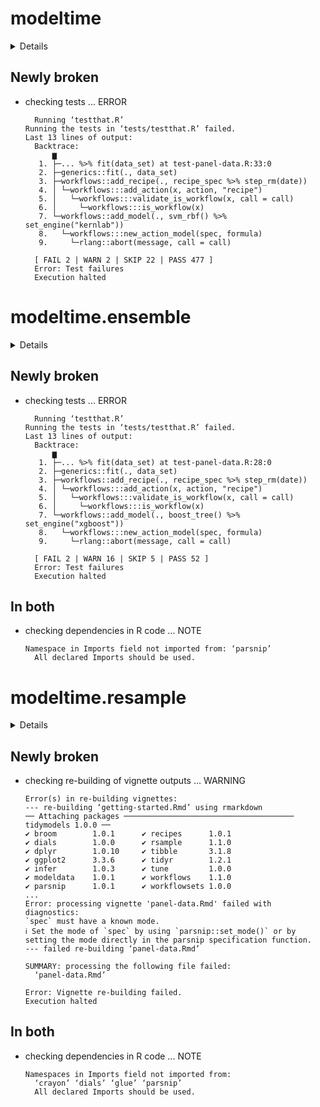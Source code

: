 # modeltime

<details>

* Version: 1.2.2
* GitHub: https://github.com/business-science/modeltime
* Source code: https://github.com/cran/modeltime
* Date/Publication: 2022-06-07 21:50:02 UTC
* Number of recursive dependencies: 243

Run `cloud_details(, "modeltime")` for more info

</details>

## Newly broken

*   checking tests ... ERROR
    ```
      Running ‘testthat.R’
    Running the tests in ‘tests/testthat.R’ failed.
    Last 13 lines of output:
      Backtrace:
          ▆
       1. ├─... %>% fit(data_set) at test-panel-data.R:33:0
       2. ├─generics::fit(., data_set)
       3. ├─workflows::add_recipe(., recipe_spec %>% step_rm(date))
       4. │ └─workflows:::add_action(x, action, "recipe")
       5. │   └─workflows:::validate_is_workflow(x, call = call)
       6. │     └─workflows:::is_workflow(x)
       7. └─workflows::add_model(., svm_rbf() %>% set_engine("kernlab"))
       8.   └─workflows:::new_action_model(spec, formula)
       9.     └─rlang::abort(message, call = call)
      
      [ FAIL 2 | WARN 2 | SKIP 22 | PASS 477 ]
      Error: Test failures
      Execution halted
    ```

# modeltime.ensemble

<details>

* Version: 1.0.1
* GitHub: https://github.com/business-science/modeltime.ensemble
* Source code: https://github.com/cran/modeltime.ensemble
* Date/Publication: 2022-06-09 12:20:02 UTC
* Number of recursive dependencies: 214

Run `cloud_details(, "modeltime.ensemble")` for more info

</details>

## Newly broken

*   checking tests ... ERROR
    ```
      Running ‘testthat.R’
    Running the tests in ‘tests/testthat.R’ failed.
    Last 13 lines of output:
      Backtrace:
          ▆
       1. ├─... %>% fit(data_set) at test-panel-data.R:28:0
       2. ├─generics::fit(., data_set)
       3. ├─workflows::add_recipe(., recipe_spec %>% step_rm(date))
       4. │ └─workflows:::add_action(x, action, "recipe")
       5. │   └─workflows:::validate_is_workflow(x, call = call)
       6. │     └─workflows:::is_workflow(x)
       7. └─workflows::add_model(., boost_tree() %>% set_engine("xgboost"))
       8.   └─workflows:::new_action_model(spec, formula)
       9.     └─rlang::abort(message, call = call)
      
      [ FAIL 2 | WARN 16 | SKIP 5 | PASS 52 ]
      Error: Test failures
      Execution halted
    ```

## In both

*   checking dependencies in R code ... NOTE
    ```
    Namespace in Imports field not imported from: ‘parsnip’
      All declared Imports should be used.
    ```

# modeltime.resample

<details>

* Version: 0.2.1
* GitHub: https://github.com/business-science/modeltime.resample
* Source code: https://github.com/cran/modeltime.resample
* Date/Publication: 2022-06-07 14:30:03 UTC
* Number of recursive dependencies: 212

Run `cloud_details(, "modeltime.resample")` for more info

</details>

## Newly broken

*   checking re-building of vignette outputs ... WARNING
    ```
    Error(s) in re-building vignettes:
    --- re-building ‘getting-started.Rmd’ using rmarkdown
    ── Attaching packages ────────────────────────────────────── tidymodels 1.0.0 ──
    ✔ broom        1.0.1      ✔ recipes      1.0.1 
    ✔ dials        1.0.0      ✔ rsample      1.1.0 
    ✔ dplyr        1.0.10     ✔ tibble       3.1.8 
    ✔ ggplot2      3.3.6      ✔ tidyr        1.2.1 
    ✔ infer        1.0.3      ✔ tune         1.0.0 
    ✔ modeldata    1.0.1      ✔ workflows    1.1.0 
    ✔ parsnip      1.0.1      ✔ workflowsets 1.0.0 
    ...
    Error: processing vignette 'panel-data.Rmd' failed with diagnostics:
    `spec` must have a known mode.
    ℹ Set the mode of `spec` by using `parsnip::set_mode()` or by setting the mode directly in the parsnip specification function.
    --- failed re-building ‘panel-data.Rmd’
    
    SUMMARY: processing the following file failed:
      ‘panel-data.Rmd’
    
    Error: Vignette re-building failed.
    Execution halted
    ```

## In both

*   checking dependencies in R code ... NOTE
    ```
    Namespaces in Imports field not imported from:
      ‘crayon’ ‘dials’ ‘glue’ ‘parsnip’
      All declared Imports should be used.
    ```

